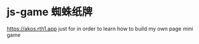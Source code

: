 # js-game 蜘蛛纸牌
https://akos.rth1.app
just for in order to learn how to build my own page mini game

